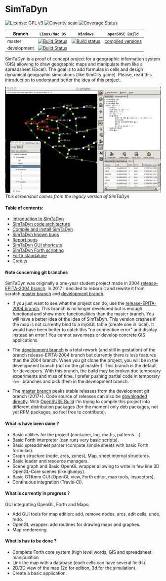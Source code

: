 # SimTaDyn

[![License: GPL v3](https://img.shields.io/badge/License-GPL%20v3-blue.svg)](https://github.com/Lecrapouille/SimTaDyn/blob/master/LICENSE)
[![Coverity scan](https://scan.coverity.com/projects/13000/badge.svg)](https://scan.coverity.com/projects/lecrapouille-simtadyn)
[![Coverage Status](https://coveralls.io/repos/github/Lecrapouille/SimTaDyn/badge.svg?branch=development)](https://coveralls.io/github/Lecrapouille/SimTaDyn?branch=development)

|Branch     | **`Linux/Mac OS`** | **`Windows`** | **`openSUSE Build`** |
|-----------|------------------|-------------|----------------|
|master     |[![Build Status](https://travis-ci.org/Lecrapouille/SimTaDyn.svg?branch=master)](https://travis-ci.org/Lecrapouille/SimTaDyn)|[![Build status](https://ci.appveyor.com/api/projects/status/github/lecrapouille/simtadyn?svg=true)](https://ci.appveyor.com/project/Lecrapouille/SimTaDyn)|[compiled versions](https://build.opensuse.org/repositories/home:Lecrapouille/SimTaDyn)|
|development|[![Build Status](https://travis-ci.org/Lecrapouille/SimTaDyn.svg?branch=development)](https://travis-ci.org/Lecrapouille/SimTaDyn)|||

SimTaDyn is a proof of concept project for a geographic information
system (GIS) allowing to draw geographic maps and manipulate them like
a spreadsheet (Excel). The goal is to add formulas in cells and design dynamical geographic simulations (like SimCity game). Please, read this [introduction](https://github.com/Lecrapouille/SimTaDyn/blob/development/doc/SimTaDyn.md) to understand better the idea of this project.

![alt tag](https://github.com/Lecrapouille/SimTaDyn/blob/development/doc/SimTaDyn.jpg)
*This screenshot comes from the legacy version of SimTaDyn*

#### Table of contents:

* [Introduction to SimTaDyn](https://github.com/Lecrapouille/SimTaDyn/blob/development/doc/SimTaDyn.md)
* [SimTaDyn code architecture](https://github.com/Lecrapouille/SimTaDyn/blob/development/doc/Architecture.md)
* [Compile and install SimTaDyn](https://github.com/Lecrapouille/SimTaDyn/blob/development/doc/Install.md)
* [SimTaDyn known bugs](https://github.com/Lecrapouille/SimTaDyn/blob/development/doc/Bugs.md)
* [Report bugs](https://github.com/Lecrapouille/SimTaDyn/blob/development/doc/Bugs.md)
* [SimTaDyn GUI shortcuts](https://github.com/Lecrapouille/SimTaDyn/blob/development/doc/Shortcuts.md)
* [SimTaDyn Forth scripting](https://github.com/Lecrapouille/SimTaDyn/blob/development/src/forth/doc/forth.md)
* [Forth standalone](https://github.com/Lecrapouille/SimTaDyn/blob/development/src/forth/doc/standalone.md)
* [Credits](https://github.com/Lecrapouille/SimTaDyn/blob/development/doc/Credits.md)

#### Note concerning git branches

SimTaDyn was originally a one-year student project made in 2004 [release-EPITA-2004 branch](https://github.com/Lecrapouille/SimTaDyn/tree/release-EPITA-2004). In 2017 I decided to reborn it and rewrite it from scratch
[master branch](https://github.com/Lecrapouille/SimTaDyn/tree/master) and 
[development branch](https://github.com/Lecrapouille/SimTaDyn/tree/development).

* If you just want to see what the project can do, use the
[release-EPITA-2004 branch](https://github.com/Lecrapouille/SimTaDyn/tree/release-EPITA-2004). This branch is no longer developed but is
enough functional and show more functionalities than the master branch.
You will have a better idea of the idea of SimTaDyn. This version crashes if the map is not currently bind to a mySQL table (create one in local). It would have been better to catch this "no connection error" and display instead an error ! You cannot save maps or develop concrete GIS applications.

* The [development branch](https://github.com/Lecrapouille/SimTaDyn/tree/development) is a total rework (and still in gestation) of the branch
release-EPITA-2004 branch but currently there is less features than the 2004 branch. When you git clone the project, you will be in the development branch (not on the git master!). This branch is the default for developers. With this branch, the build may be broken due temporary experiments and miss of time. I prefer pushing partial code in temporary `dev-` branches and pick them in the development branch.

* The [master branch](https://github.com/Lecrapouille/SimTaDyn/tree/master) peaks stable releases from the development git branch (2017+). Code source of releases can also be [downloaded directly](https://github.com/Lecrapouille/SimTaDyn/releases). With [OpenSUSE Build](https://build.opensuse.org/repositories/home:Lecrapouille/SimTaDyn)
I'm trying to compile this project into different distribution packages (for the moment only deb packages, not yet RPM packages, so feel free to contribute).

#### What is have been done ?

* Basic utilities for the project (container, log, maths, patterns ...).
* Basic Forth interpreter (can runs very basic scripts).
* Basic spreadsheet parser (compute simple sheets with basic Forth formulas).
* Graph structure (node, arcs, zones), Map, sheet internal structures.
* Basic loader and resource managers.
* Scene graph and Basic OpenGL wrapper allowing to write in few line 3D OpenGL-Core scenes (like glumpy).
* Basic GTKmm GUI (OpenGL view, Forth editor, map tools, inspectors).
* Continuous integration (Travis-CI).

#### What is currently in progress ?

GUI integrating OpenGL, Forth and Maps:
* Add GUI tools for map edition: add, remove nodes, arcs, edit cells, undo, redo.
* OpenGL wrapper: add routines for drawing maps and graphes.
* Map renderering.

#### What is has to be done ?

* Complete Forth core system (high level words, GIS and spreadsheet manipulation
* Link the map with a database (each cells can have several fields).
* 2D/3D view of the map (2d for edition, 3d for the simulation).
* Create a basic application.
